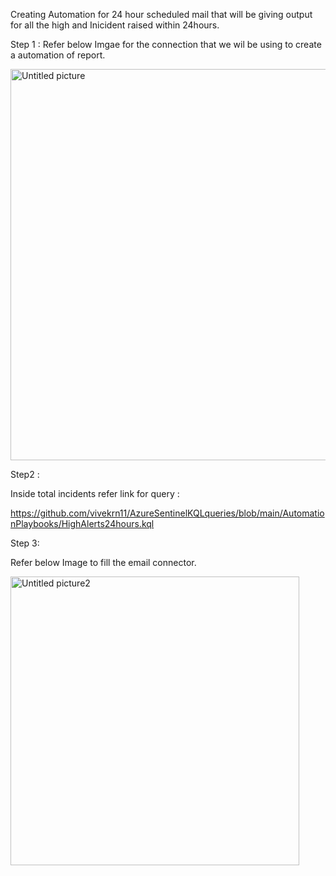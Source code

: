 Creating Automation for 24 hour scheduled mail that will be giving output for all the high and Inicident raised within 24hours.

Step 1 :
Refer below Imgae for the connection that we wil be using to create a automation of report.

<img width="626" alt="Untitled picture" src="https://github.com/user-attachments/assets/a996f767-8293-44c7-8cfa-af2c1757e44f">


Step2 :

Inside total incidents refer link for query :

https://github.com/vivekrn11/AzureSentinelKQLqueries/blob/main/AutomationPlaybooks/HighAlerts24hours.kql

Step 3:

Refer below Image to fill the email connector.

<img width="462" alt="Untitled picture2" src="https://github.com/user-attachments/assets/37160e28-3cc8-4d7d-bf35-1a12df4a5f1a">


